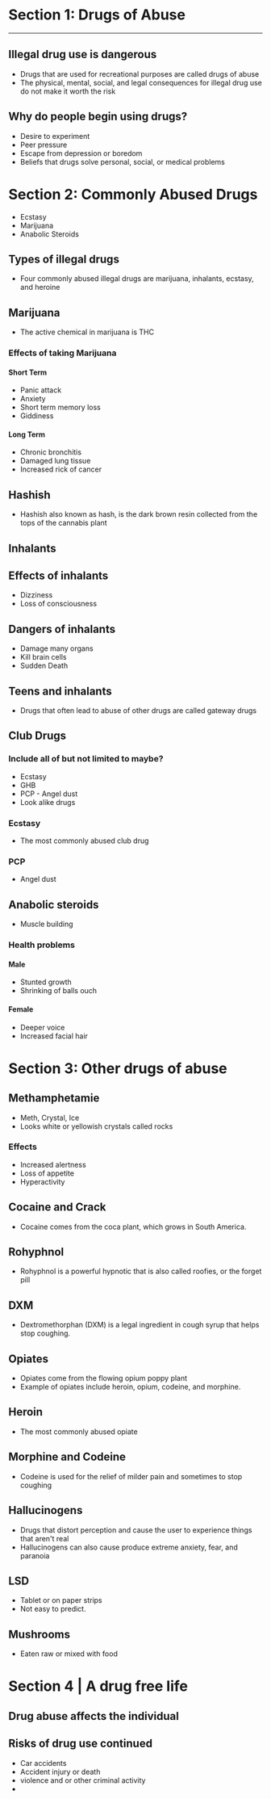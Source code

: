 # Section 1: Drugs of Abuse
---

## Illegal drug use is dangerous
- Drugs that are used for recreational purposes are called drugs of abuse
- The physical, mental, social, and legal consequences for illegal drug use do not make it worth the risk

## Why do people begin using drugs?
- Desire to experiment
- Peer pressure
- Escape from depression or boredom
- Beliefs that drugs solve personal, social, or medical problems

# Section 2: Commonly Abused Drugs
- Ecstasy
- Marijuana 
- Anabolic Steroids

## Types of illegal drugs
- Four commonly abused illegal drugs are marijuana, inhalants, ecstasy, and heroine

## Marijuana
- The active chemical in marijuana is THC

### Effects of taking Marijuana

#### Short Term
- Panic attack
- Anxiety
- Short term memory loss
- Giddiness
#### Long Term
- Chronic bronchitis
- Damaged lung tissue
- Increased rick of cancer

## Hashish
- Hashish also known as hash, is the dark brown resin collected from the tops of the cannabis plant

## Inhalants

## Effects of inhalants
- Dizziness
- Loss of consciousness

## Dangers of inhalants
- Damage many organs
- Kill brain cells
- Sudden Death

## Teens and inhalants
- Drugs that often lead to abuse of other drugs are called gateway drugs

## Club Drugs
### Include all of but not limited to maybe?
- Ecstasy
- GHB
- PCP - Angel dust
- Look alike drugs

### Ecstasy
- The most commonly abused club drug

### PCP
- Angel dust

## Anabolic steroids
- Muscle building

### Health problems
#### Male
- Stunted growth
- Shrinking of balls ouch
#### Female
- Deeper voice
- Increased facial hair

# Section 3: Other drugs of abuse

## Methamphetamie
- Meth, Crystal, Ice
- Looks white or yellowish crystals called rocks
### Effects
- Increased alertness
- Loss of appetite
- Hyperactivity

## Cocaine and Crack
- Cocaine comes from the coca plant, which grows in South America.

## Rohyphnol
- Rohyphnol is a powerful hypnotic that is also called roofies, or the forget pill

## DXM
- Dextromethorphan (DXM) is a legal ingredient in cough syrup that helps stop coughing. 

## Opiates
- Opiates come from the flowing opium poppy plant
- Example of opiates include heroin, opium, codeine, and morphine.

## Heroin
- The most commonly abused opiate

## Morphine and Codeine
- Codeine is used for the relief of milder pain and sometimes to stop coughing

## Hallucinogens
- Drugs that distort perception and cause the user to experience things that aren't real
- Hallucinogens can also cause produce extreme anxiety, fear, and paranoia

## LSD
- Tablet or on paper strips
- Not easy to predict.

## Mushrooms
- Eaten raw or mixed with food

# Section 4 | A drug free life

## Drug abuse affects the individual

## Risks of drug use continued
- Car accidents
- Accident injury or death
- violence and or other criminal activity
- 